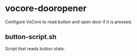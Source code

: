 # vocore-dooropener
Configure VoCore to read button and open door if it is pressed.

## button-script.sh

Script that reads button state.
